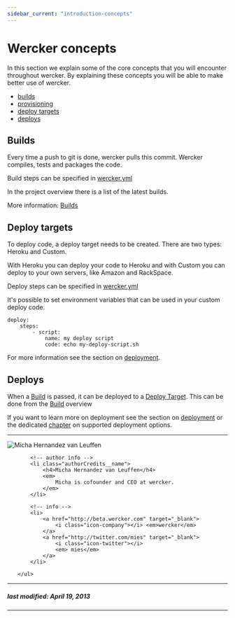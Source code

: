 ```yaml
---
sidebar_current: "introduction-concepts"
---
```


# Wercker concepts

In this section we explain some of the core concepts that you will encounter throughout wercker. By explaining these concepts you will be able to make better use of wercker.

* [builds](#builds)
* [provisioning](#provisioning)
* [deploy targets](#deploy-targets)
* [deploys](#deploys)

<a id="builds"></a>
## Builds

Every time a push to git is done, wercker pulls this commit. Wercker compiles, tests and packages the code.

Build steps can be specified in [wercker.yml](/articles/werckeryml/)

In the project overview there is a list of the latest builds.

More information: [Builds](builds.html)

<a id="deploy-targets"></a>
## Deploy targets

To deploy code, a deploy target needs to be created. There are two types: Heroku and Custom.

With Heroku you can deploy your code to Heroku and with Custom you can deploy to your own servers, like Amazon and RackSpace.

Deploy steps can be specified in [wercker.yml](/articles/werckeryml/)

It's possible to set environment variables that can be used in your custom deploy code.

    deploy:
        steps:
            - script:
                name: my deploy script
                code: echo my-deploy-script.sh

For more information see the section on [deployment](deployment.html).

<a id="deploys"></a>
## Deploys

When a [Build](#builds) is passed, it can be deployed to a [Deploy Target](#deploy-targets).
This can be done from the [Build](#builds) overview

If you want to learn more on deployment see the section on [deployment](deployment.html) or the dedicated [chapter](/articles/deployment/) on supported deployment options.

-------

<div class="authorCredits">
    <span class="profile-picture">
        <img src="https://secure.gravatar.com/avatar/d4b19718f9748779d7cf18c6303dc17f?d=identicon&s=192" alt="Micha Hernandez van Leuffen"/>
    </span>
    <ul class="authorCredits">

        <!-- author info -->
        <li class="authorCredits__name">
            <h4>Micha Hernandez van Leuffen</h4>
            <em>
                Micha is cofounder and CEO at wercker.
            </em>
        </li>

        <!-- info -->
        <li>
            <a href="http://beta.wercker.com" target="_blank">
                <i class="icon-company"></i> <em>wercker</em>
            </a>
            <a href="http://twitter.com/mies" target="_blank">
                <i class="icon-twitter"></i>
                <em> mies</em>
            </a>
        </li>

    </ul>
</div>

-------
##### last modified: April 19, 2013
-------
